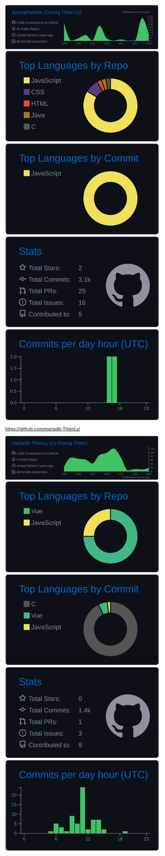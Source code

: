 [![](https://raw.githubusercontent.com/duongthienlee/duongthienlee/master/profile-summary-card-output/github_dark/0-profile-details.svg)](https://github.com/vn7n24fzkq/github-profile-summary-cards)
[![](https://raw.githubusercontent.com/duongthienlee/duongthienlee/master/profile-summary-card-output/github_dark/1-repos-per-language.svg)](https://github.com/vn7n24fzkq/github-profile-summary-cards) [![](https://raw.githubusercontent.com/duongthienlee/duongthienlee/master/profile-summary-card-output/github_dark/2-most-commit-language.svg)](https://github.com/vn7n24fzkq/github-profile-summary-cards)
[![](https://raw.githubusercontent.com/duongthienlee/duongthienlee/master/profile-summary-card-output/github_dark/3-stats.svg)](https://github.com/vn7n24fzkq/github-profile-summary-cards) [![](https://raw.githubusercontent.com/duongthienlee/duongthienlee/master/profile-summary-card-output/github_dark/4-productive-time.svg)](https://github.com/vn7n24fzkq/github-profile-summary-cards)



https://github.com/mariadb-ThienLy/

[![](https://raw.githubusercontent.com/mariadb-ThienLy/mariadb-ThienLy/master/profile-summary-card-output/github_dark/0-profile-details.svg)](https://github.com/vn7n24fzkq/github-profile-summary-cards)
[![](https://raw.githubusercontent.com/mariadb-ThienLy/mariadb-ThienLy/master/profile-summary-card-output/github_dark/1-repos-per-language.svg)](https://github.com/vn7n24fzkq/github-profile-summary-cards) [![](https://raw.githubusercontent.com/mariadb-ThienLy/mariadb-ThienLy/master/profile-summary-card-output/github_dark/2-most-commit-language.svg)](https://github.com/vn7n24fzkq/github-profile-summary-cards)
[![](https://raw.githubusercontent.com/mariadb-ThienLy/mariadb-ThienLy/master/profile-summary-card-output/github_dark/3-stats.svg)](https://github.com/vn7n24fzkq/github-profile-summary-cards) [![](https://raw.githubusercontent.com/mariadb-ThienLy/mariadb-ThienLy/master/profile-summary-card-output/github_dark/4-productive-time.svg)](https://github.com/vn7n24fzkq/github-profile-summary-cards)
